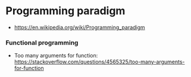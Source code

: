 # Programming paradigm
- https://en.wikipedia.org/wiki/Programming_paradigm

### Functional programming
- Too many arguments for function: https://stackoverflow.com/questions/4565325/too-many-arguments-for-function